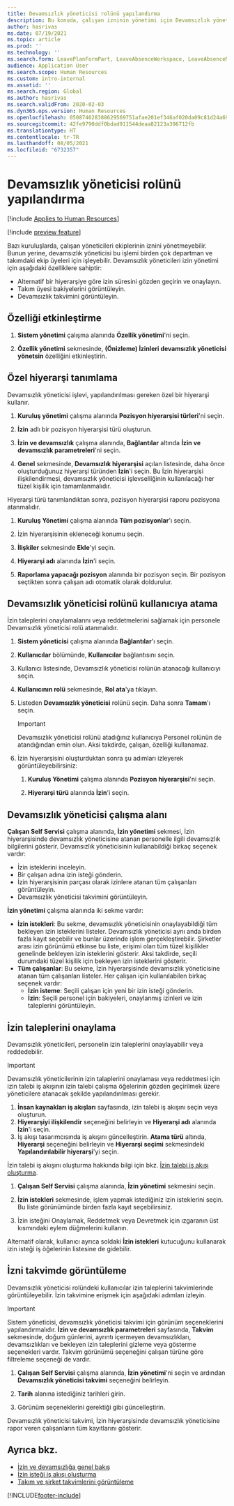```yaml
---
title: Devamsızlık yöneticisi rolünü yapılandırma
description: Bu konuda, çalışan izninin yönetimi için Devamsızlık yöneticisi rolünün nasıl ayarlanacağı açıklanmaktadır.
author: hasrivas
ms.date: 07/19/2021
ms.topic: article
ms.prod: ''
ms.technology: ''
ms.search.form: LeavePlanFormPart, LeaveAbsenceWorkspace, LeaveAbsenceManager
audience: Application User
ms.search.scope: Human Resources
ms.custom: intro-internal
ms.assetid: ''
ms.search.region: Global
ms.author: hasrivas
ms.search.validFrom: 2020-02-03
ms.dyn365.ops.version: Human Resources
ms.openlocfilehash: 050874628388629569751afae201ef346af020da09c81d24a69e1a4b5eb41b6f
ms.sourcegitcommit: 42fe9790ddf0bdad911544deaa82123a396712fb
ms.translationtype: HT
ms.contentlocale: tr-TR
ms.lasthandoff: 08/05/2021
ms.locfileid: "6732357"
---
```

# <a name="configure-the-absence-manager-role"></a>Devamsızlık yöneticisi rolünü yapılandırma

[!include [Applies to Human Resources](../includes/applies-to-hr.md)]

[!include [preview feature](./includes/preview-feature.md)]

Bazı kuruluşlarda, çalışan yöneticileri ekiplerinin iznini yönetmeyebilir. Bunun yerine, devamsızlık yöneticisi bu işlemi birden çok departman ve takımdaki ekip üyeleri için işleyebilir. Devamsızlık yöneticileri izin yönetimi için aşağıdaki özelliklere sahiptir:

- Alternatif bir hiyerarşiye göre izin süresini gözden geçirin ve onaylayın.
- Takım üyesi bakiyelerini görüntüleyin.
- Devamsızlık takvimini görüntüleyin.

## <a name="turn-on-the-feature"></a>Özelliği etkinleştirme

1. **Sistem yönetimi** çalışma alanında **Özellik yönetimi**'ni seçin.

2. **Özellik yönetimi** sekmesinde, **(Önizleme) İzinleri devamsızlık yöneticisi yönetsin** özelliğini etkinleştirin.

## <a name="define-a-custom-hierarchy"></a>Özel hiyerarşi tanımlama

Devamsızlık yöneticisi işlevi, yapılandırılması gereken özel bir hiyerarşi kullanır.

1. **Kuruluş yönetimi** çalışma alanında **Pozisyon hiyerarşisi türleri**'ni seçin.

2. **İzin** adlı bir pozisyon hiyerarşisi türü oluşturun.

3. **İzin ve devamsızlık** çalışma alanında, **Bağlantılar** altında **İzin ve devamsızlık parametreleri**'ni seçin.

4. **Genel** sekmesinde, **Devamsızlık hiyerarşisi** açılan listesinde, daha önce oluşturduğunuz hiyerarşi türünden **İzin**'i seçin. Bu İzin hiyerarşisi ilişkilendirmesi, devamsızlık yöneticisi işlevselliğinin kullanılacağı her tüzel kişilik için tamamlanmalıdır.

Hiyerarşi türü tanımlandıktan sonra, pozisyon hiyerarşisi raporu pozisyona atanmalıdır.

1. **Kuruluş Yönetimi** çalışma alanında **Tüm pozisyonlar**'ı seçin.

2. İzin hiyerarşisinin ekleneceği konumu seçin.

3. **İlişkiler** sekmesinde **Ekle**'yi seçin.

4. **Hiyerarşi adı** alanında **İzin**'i seçin.

5. **Raporlama yapacağı pozisyon** alanında bir pozisyon seçin. Bir pozisyon seçtikten sonra çalışan adı otomatik olarak doldurulur.

## <a name="assign-the-absence-manager-role-to-a-user"></a>Devamsızlık yöneticisi rolünü kullanıcıya atama

İzin taleplerini onaylamalarını veya reddetmelerini sağlamak için personele Devamsızlık yöneticisi rolü atanmalıdır.

1. **Sistem yöneticisi** çalışma alanında **Bağlantılar**'ı seçin.

2. **Kullanıcılar** bölümünde, **Kullanıcılar** bağlantısını seçin.

3. Kullanıcı listesinde, Devamsızlık yöneticisi rolünün atanacağı kullanıcıyı seçin.

4. **Kullanıcının rolü** sekmesinde, **Rol ata**'ya tıklayın.

5. Listeden **Devamsızlık yöneticisi** rolünü seçin. Daha sonra **Tamam**'ı seçin.

    > [!IMPORTANT]
    > Devamsızlık yöneticisi rolünü atadığınız kullanıcıya Personel rolünün de atandığından emin olun. Aksi takdirde, çalışan, özelliği kullanamaz.

6. İzin hiyerarşisini oluşturduktan sonra şu adımları izleyerek görüntüleyebilirsiniz:

    1. **Kuruluş Yönetimi** çalışma alanında **Pozisyon hiyerarşisi**'ni seçin.
    
    2. **Hiyerarşi türü** alanında **İzin**'i seçin.

## <a name="absence-manager-workspace"></a>Devamsızlık yöneticisi çalışma alanı

**Çalışan Self Servisi** çalışma alanında, **İzin yönetimi** sekmesi, İzin hiyerarşisinde devamsızlık yöneticisine atanan personelle ilgili devamsızlık bilgilerini gösterir. Devamsızlık yöneticisinin kullanabildiği birkaç seçenek vardır: 
 - İzin isteklerini inceleyin.</br>
 - Bir çalışan adına izin isteği gönderin.</br>
 - İzin hiyerarşisinin parçası olarak izinlere atanan tüm çalışanları görüntüleyin.</br>
 - Devamsızlık yöneticisi takvimini görüntüleyin.</br>

**İzin yönetimi** çalışma alanında iki sekme vardır:
 - **İzin istekleri**: Bu sekme, devamsızlık yöneticisinin onaylayabildiği tüm bekleyen izin isteklerini listeler. Devamsızlık yöneticisi aynı anda birden fazla kayıt seçebilir ve bunlar üzerinde işlem gerçekleştirebilir. Şirketler arası izin görünümü etkinse bu liste, erişimi olan tüm tüzel kişilikler genelinde bekleyen izin isteklerini gösterir. Aksi takdirde, seçili durumdaki tüzel kişilik için bekleyen izin isteklerini gösterir. </br>
 - **Tüm çalışanlar**: Bu sekme, İzin hiyerarşisinde devamsızlık yöneticisine atanan tüm çalışanları listeler. Her çalışan için kullanılabilen birkaç seçenek vardır:
    - **İzin isteme**: Seçili çalışan için yeni bir izin isteği gönderin.</br>
    - **İzin**: Seçili personel için bakiyeleri, onaylanmış izinleri ve izin taleplerini görüntüleyin.</br>

## <a name="approve-time-off-requests"></a>İzin taleplerini onaylama

Devamsızlık yöneticileri, personelin izin taleplerini onaylayabilir veya reddedebilir. 

> [!IMPORTANT]
> Devamsızlık yöneticilerinin izin talaplerini onaylaması veya reddetmesi için izin talebi iş akışının izin talebi çalışma öğelerinin gözden geçirilmek üzere yöneticilere atanacak şekilde yapılandırılması gerekir.
>
> 1. **İnsan kaynakları iş akışları** sayfasında, izin talebi iş akışını seçin veya oluşturun.
> 2. **Hiyerarşiyi ilişkilendir** seçeneğini belirleyin ve **Hiyerarşi adı** alanında **İzin**'i seçin.
> 3. İş akışı tasarımcısında iş akışını güncelleştirin. **Atama türü** altında, **Hiyerarşi** seçeneğini belirleyin ve **Hiyerarşi seçimi** sekmesindeki **Yapılandırılabilir hiyerarşi**'yi seçin.
>
> İzin talebi iş akışını oluşturma hakkında bilgi için bkz. [İzin talebi iş akışı oluşturma](hr-leave-and-absence-workflow.md).

1. **Çalışan Self Servisi** çalışma alanında, **İzin yönetimi** sekmesini seçin.

2. **İzin istekleri** sekmesinde, işlem yapmak istediğiniz izin isteklerini seçin. Bu liste görünümünde birden fazla kayıt seçebilirsiniz.

3. İzin isteğini Onaylamak, Reddetmek veya Devretmek için ızgaranın üst kısmındaki eylem düğmelerini kullanın. 

Alternatif olarak, kullanıcı ayrıca soldaki **İzin istekleri** kutucuğunu kullanarak izin isteği iş öğelerinin listesine de gidebilir. 

## <a name="view-time-off-in-the-calendar"></a>İzni takvimde görüntüleme

Devamsızlık yöneticisi rolündeki kullanıcılar izin taleplerini takvimlerinde görüntüleyebilir. İzin takvimine erişmek için aşağıdaki adımları izleyin.

> [!IMPORTANT]
> Sistem yöneticisi, devamsızlık yöneticisi takvimi için görünüm seçeneklerini yapılandırmalıdır. **İzin ve devamsızlık parametreleri** sayfasında, **Takvim** sekmesinde, doğum günlerini, ayrıntı içermeyen devamsızlıkları, devamsızlıkları ve bekleyen izin taleplerini gizleme veya gösterme seçenekleri vardır. Takvim görünümü seçeneğini çalışan türüne göre filtreleme seçeneği de vardır.

1. **Çalışan Self Servisi** çalışma alanında, **İzin yönetimi**'ni seçin ve ardından **Devamsızlık yöneticisi takvimi** seçeneğini belirleyin.

2. **Tarih** alanına istediğiniz tarihleri girin.

3. Görünüm seçeneklerini gerektiği gibi güncelleştirin.

Devamsızlık yöneticisi takvimi, İzin hiyerarşisinde devamsızlık yöneticisine rapor veren çalışanların tüm kayıtlarını gösterir.

## <a name="see-also"></a>Ayrıca bkz.

- [İzin ve devamsızlığa genel bakış](hr-leave-and-absence-overview.md)
- [İzin isteği iş akışı oluşturma](hr-leave-and-absence-workflow.md)
- [Takım ve şirket takvimlerini görüntüleme](hr-employee-self-service-calendar.md)

[!INCLUDE[footer-include](../includes/footer-banner.md)]
